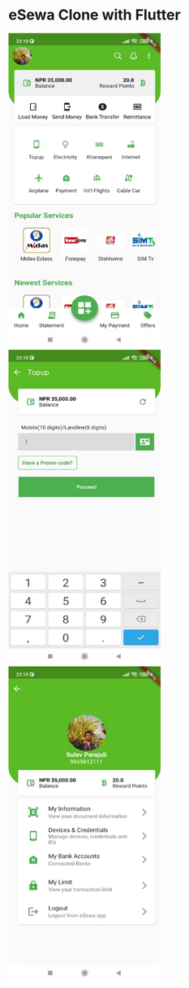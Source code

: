 # eSewa Clone with Flutter
<p float="left">
<img src="https://raw.githubusercontent.com/npsulav/eSewa-ui-clone/master/screenshot/s1.jpg" width=300 height=620>

<img src="https://raw.githubusercontent.com/npsulav/eSewa-ui-clone/master/screenshot/s2.jpg" width=300 height=620>

<img src="https://raw.githubusercontent.com/npsulav/eSewa-ui-clone/master/screenshot/s3.jpg" width=300 height=620>
  </p>
